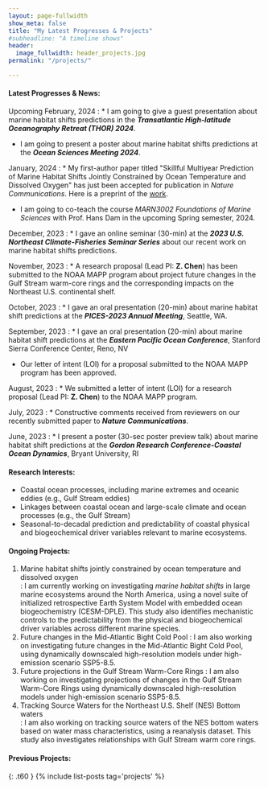 ```yaml
---
layout: page-fullwidth
show_meta: false
title: "My Latest Progresses & Projects"
#subheadline: "A timeline shows"
header:
  image_fullwidth: header_projects.jpg
permalink: "/projects/"

---
```

#### **Latest Progresses & News:**
Upcoming February, 2024
: * I am going to give a guest presentation about marine habitat shifts predictions in the <i><b>Transatlantic High-latitude Oceanography Retreat (THOR) 2024</b></i>.
  * I am going to present a poster about marine habitat shifts predictions at the <i><b>Ocean Sciences Meeting 2024</b></i>.

January, 2024
: * My first-author paper titled "Skillful Multiyear Prediction of Marine Habitat Shifts Jointly Constrained by Ocean Temperature and Dissolved Oxygen" has just been accepted for publication in <i>Nature Communications</i>. Here is a preprint of the [work][1].
  * I am going to co-teach the course <i>MARN3002 Foundations of Marine Sciences</i> with Prof. Hans Dam in the upcoming Spring semester, 2024.

December, 2023
: * I gave an online seminar (30-min) at the <i><b>2023 U.S. Northeast Climate-Fisheries Seminar Series</b></i> about our recent work on marine habitat shifts predictions.

November, 2023
: * A research proposal (Lead PI: <b>Z. Chen</b>) has been submitted to the NOAA MAPP program about project future changes in the Gulf Stream warm-core rings and the corresponding impacts on the Northeast U.S. continental shelf.

October, 2023
: * I gave an oral presentation (20-min) about marine habitat shift predictions at the <i><b>PICES-2023 Annual Meeting</b></i>, Seattle, WA.

September, 2023
: * I gave an oral presentation (20-min) about marine habitat shift predictions at the <i><b>Eastern Pacific Ocean Conference</b></i>, Stanford Sierra Conference Center, Reno, NV
  * Our letter of intent (LOI) for a proposal submitted to the NOAA MAPP program has been approved.

August, 2023
: * We submitted a letter of intent (LOI) for a research proposal (Lead PI: <b>Z. Chen</b>) to the NOAA MAPP program.

July, 2023
: * Constructive comments received from reviewers on our recently submitted paper to <i><b>Nature Communications</b></i>.

June, 2023
: * I present a poster (30-sec poster preview talk) about marine habitat shift predictions at the <i><b>Gordon Research Conference-Coastal Ocean Dynamics</b></i>, Bryant University, RI 

#### **Research Interests:**
* Coastal ocean processes, including marine extremes and oceanic eddies (e.g., Gulf Stream eddies) 
* Linkages between coastal ocean and large-scale climate and ocean processes (e.g., the Gulf Stream)
* Seasonal-to-decadal prediction and predictability of coastal physical and biogeochemical driver variables relevant to marine ecosystems.   

#### **Ongoing Projects:**
1. Marine habitat shifts jointly constrained by ocean temperature and dissolved oxygen  
:  I am currently working on investigating <i>marine habitat shifts</i> in large marine ecosystems around the North America, using a novel suite of initialized retrospective Earth System Model with embedded ocean biogeochemistry (CESM-DPLE). This study also identifies mechanistic controls to the predictability from the physical and biogeochemical driver variables across different marine species.   
2. Future changes in the Mid-Atlantic Bight Cold Pool
:  I am also working on investigating future changes in the Mid-Atlantic Bight Cold Pool, using dynamically downscaled high-resolution models under high-emission scenario SSP5-8.5.
3. Future projections in the Gulf Stream Warm-Core Rings
:  I am also working on investigating projections of changes in the Gulf Stream Warm-Core Rings using dynamically downscaled high-resolution models under high-emission scenario SSP5-8.5.
4. Tracking Source Waters for the Northeast U.S. Shelf (NES) Bottom waters   
:  I am also working on tracking source waters of the NES bottom waters based on water mass characteristics, using a reanalysis dataset. This study also investigates relationships with Gulf Stream warm core rings.   

#### **Previous Projects:**
{: .t60 }
{% include list-posts tag='projects' %}

 [1]: https://www.researchsquare.com/article/rs-2923523/v1

